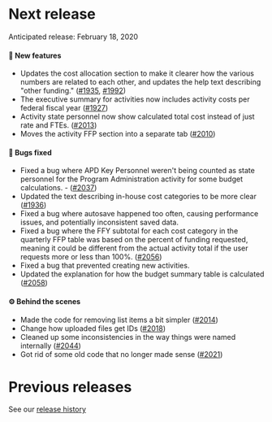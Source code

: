 # Next release

Anticipated release: February 18, 2020

#### 🚀 New features

- Updates the cost allocation section to make it clearer how the various numbers are related to each other, and updates the help text describing "other funding." ([#1935], [#1992])
- The executive summary for activities now includes activity costs per federal fiscal year ([#1927])
- Activity state personnel now show calculated total cost instead of just rate and FTEs. ([#2013])
- Moves the activity FFP section into a separate tab ([#2010])

#### 🐛 Bugs fixed

- Fixed a bug where APD Key Personnel weren't being counted as state personnel for the Program Administration activity for some budget calculations. - ([#2037])
- Updated the text describing in-house cost categories to be more clear ([#1936])
- Fixed a bug where autosave happened too often, causing performance issues, and potentially inconsistent saved data.
- Fixed a bug where the FFY subtotal for each cost category in the quarterly FFP table was based on the percent of funding requested, meaning it could be different from the actual activity total if the user requests more or less than 100%. ([#2056])
- Fixed a bug that prevented creating new activities.
- Updated the explanation for how the budget summary table is calculated ([#2058])

#### ⚙️ Behind the scenes

- Made the code for removing list items a bit simpler ([#2014])
- Change how uploaded files get IDs ([#2018])
- Cleaned up some inconsistencies in the way things were named internally ([#2044])
- Got rid of some old code that no longer made sense ([#2021])

# Previous releases

See our [release history](https://github.com/18F/cms-hitech-apd/releases)

[#1935]: https://github.com/18F/cms-hitech-apd/issues/1935
[#1992]: https://github.com/18F/cms-hitech-apd/issues/1992
[#1927]: https://github.com/18F/cms-hitech-apd/issues/1927
[#2037]: https://github.com/18F/cms-hitech-apd/issues/2037
[#1936]: https://github.com/18F/cms-hitech-apd/issues/1936
[#2013]: https://github.com/18F/cms-hitech-apd/issues/2013
[#2014]: https://github.com/18F/cms-hitech-apd/issues/2014
[#2018]: https://github.com/18F/cms-hitech-apd/issues/2018
[#2010]: https://github.com/18F/cms-hitech-apd/issues/2010
[#2044]: https://github.com/18F/cms-hitech-apd/issues/2044
[#2056]: https://github.com/18F/cms-hitech-apd/issues/2056
[#2021]: https://github.com/18F/cms-hitech-apd/issues/2021
[#2058]: https://github.com/18F/cms-hitech-apd/issues/2058
